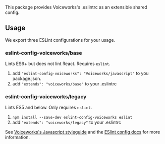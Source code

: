 This package provides Voiceworks's .eslintrc as an extensible shared config.

## Usage

We export three ESLint configurations for your usage.

### eslint-config-voiceworks/base

Lints ES6+ but does not lint React. Requires `eslint`.

1. add `"eslint-config-voiceworks": "Voiceworks/javascript"` to you package.json.
2. add `"extends": "voiceworks/base"` to your .eslintrc

### eslint-config-voiceworks/legacy

Lints ES5 and below. Only requires `eslint`.

1. `npm install --save-dev eslint-config-voiceworks eslint`
2. add `"extends": "voiceworks/legacy"` to your .eslintrc

See [Voiceworks's Javascript styleguide](https://github.com/voiceworks/javascript) and
the [ESlint config docs](http://eslint.org/docs/user-guide/configuring#extending-configuration-files)
for more information.